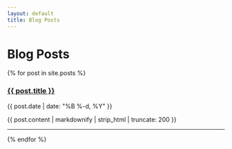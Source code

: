 ```yaml
---
layout: default
title: Blog Posts
---
```


# Blog Posts

{% for post in site.posts %}

  <div>
    <div class="post-header">
      <h3><a href="{{ post.url | relative_url }}">{{ post.title }}</a></h3>
      <span>{{ post.date | date: "%B %-d, %Y" }}</span>
    </div>
    <div class="post-excerpt">
      <p>
        {{ post.content | markdownify | strip_html | truncate: 200 }}
      </p>
    </div>
  </div>
  <hr />

{% endfor %}